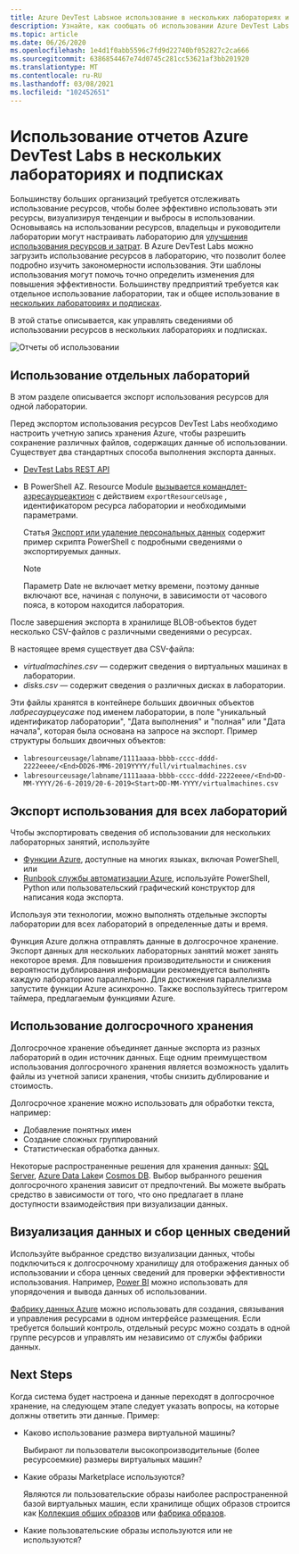 ```yaml
---
title: Azure DevTest Labsное использование в нескольких лабораториях и подписках
description: Узнайте, как сообщать об использовании Azure DevTest Labs в нескольких лабораториях и подписках.
ms.topic: article
ms.date: 06/26/2020
ms.openlocfilehash: 1e4d1f0abb5596c7fd9d22740bf052827c2ca666
ms.sourcegitcommit: 6386854467e74d0745c281cc53621af3bb201920
ms.translationtype: MT
ms.contentlocale: ru-RU
ms.lasthandoff: 03/08/2021
ms.locfileid: "102452651"
---
```

# <a name="report-azure-devtest-labs-usage-across-multiple-labs-and-subscriptions"></a>Использование отчетов Azure DevTest Labs в нескольких лабораториях и подписках

Большинству больших организаций требуется отслеживать использование ресурсов, чтобы более эффективно использовать эти ресурсы, визуализируя тенденции и выбросы в использовании. Основываясь на использовании ресурсов, владельцы и руководители лаборатории могут настраивать лабораторию для [улучшения использования ресурсов и затрат](../cost-management-billing/cost-management-billing-overview.md). В Azure DevTest Labs можно загрузить использование ресурсов в лабораторию, что позволит более подробно изучить закономерности использования. Эти шаблоны использования могут помочь точно определить изменения для повышения эффективности. Большинству предприятий требуется как отдельное использование лаборатории, так и общее использование в [нескольких лабораториях и подписках](/azure/architecture/cloud-adoption/decision-guides/subscriptions/). 

В этой статье описывается, как управлять сведениями об использовании ресурсов в нескольких лабораториях и подписках.

![Отчеты об использовании](./media/report-usage-across-multiple-labs-subscriptions/report-usage.png)

## <a name="individual-lab-usage"></a>Использование отдельных лабораторий

В этом разделе описывается экспорт использования ресурсов для одной лаборатории.

Перед экспортом использования ресурсов DevTest Labs необходимо настроить учетную запись хранения Azure, чтобы разрешить сохранение различных файлов, содержащих данные об использовании. Существует два стандартных способа выполнения экспорта данных.

* [DevTest Labs REST API](/rest/api/dtl/labs/exportresourceusage) 
* В PowerShell AZ. Resource Module [вызывается командлет-азресаурцеактион](/powershell/module/az.resources/invoke-azresourceaction) с действием `exportResourceUsage` , идентификатором ресурса лаборатории и необходимыми параметрами. 

    Статья [Экспорт или удаление персональных данных](personal-data-delete-export.md) содержит пример скрипта PowerShell с подробными сведениями о экспортируемых данных. 

    > [!NOTE]
    > Параметр Date не включает метку времени, поэтому данные включают все, начиная с полуночи, в зависимости от часового пояса, в котором находится лаборатория.

После завершения экспорта в хранилище BLOB-объектов будет несколько CSV-файлов с различными сведениями о ресурсах.
  
В настоящее время существует два CSV-файла:

* *virtualmachines.csv* — содержит сведения о виртуальных машинах в лаборатории.
* *disks.csv* — содержит сведения о различных дисках в лаборатории. 

Эти файлы хранятся в контейнере больших двоичных объектов *лабресаурцеусаже* под именем лаборатории, в поле "уникальный идентификатор лаборатории", "Дата выполнения" и "полная" или "Дата начала", которая была основана на запросе на экспорт. Пример структуры больших двоичных объектов:

* `labresourceusage/labname/1111aaaa-bbbb-cccc-dddd-2222eeee/<End>DD26-MM6-2019YYYY/full/virtualmachines.csv`
* `labresourceusage/labname/1111aaaa-bbbb-cccc-dddd-2222eeee/<End>DD-MM-YYYY/26-6-2019/20-6-2019<Start>DD-MM-YYYY/virtualmachines.csv`

## <a name="exporting-usage-for-all-labs"></a>Экспорт использования для всех лабораторий

Чтобы экспортировать сведения об использовании для нескольких лабораторных занятий, используйте 

* [Функции Azure](../azure-functions/index.yml), доступные на многих языках, включая PowerShell, или 
* [Runbook службы автоматизации Azure](../automation/index.yml), используйте PowerShell, Python или пользовательский графический конструктор для написания кода экспорта.

Используя эти технологии, можно выполнять отдельные экспорты лаборатории для всех лабораторий в определенные даты и время. 

Функция Azure должна отправлять данные в долгосрочное хранение. Экспорт данных для нескольких лабораторных занятий может занять некоторое время. Для повышения производительности и снижения вероятности дублирования информации рекомендуется выполнять каждую лабораторию параллельно. Для достижения параллелизма запустите функции Azure асинхронно. Также воспользуйтесь триггером таймера, предлагаемым функциями Azure.

## <a name="using-a-long-term-storage"></a>Использование долгосрочного хранения

Долгосрочное хранение объединяет данные экспорта из разных лабораторий в один источник данных. Еще одним преимуществом использования долгосрочного хранения является возможность удалить файлы из учетной записи хранения, чтобы снизить дублирование и стоимость. 

Долгосрочное хранение можно использовать для обработки текста, например: 

* Добавление понятных имен
* Создание сложных группирований
* Статистическая обработка данных.

Некоторые распространенные решения для хранения данных: [SQL Server](https://azure.microsoft.com/services/sql-database/), [Azure Data Lake](https://azure.microsoft.com/services/storage/data-lake-storage/)и [Cosmos DB](https://azure.microsoft.com/services/cosmos-db/). Выбор выбранного решения долгосрочного хранения зависит от предпочтений. Вы можете выбрать средство в зависимости от того, что оно предлагает в плане доступности взаимодействия при визуализации данных.

## <a name="visualizing-data-and-gathering-insights"></a>Визуализация данных и сбор ценных сведений

Используйте выбранное средство визуализации данных, чтобы подключиться к долгосрочному хранилищу для отображения данных об использовании и сбора ценных сведений для проверки эффективности использования. Например, [Power BI](/power-bi/power-bi-overview) можно использовать для упорядочения и вывода данных об использовании. 

[Фабрику данных Azure](https://azure.microsoft.com/services/data-factory/) можно использовать для создания, связывания и управления ресурсами в одном интерфейсе размещения. Если требуется больший контроль, отдельный ресурс можно создать в одной группе ресурсов и управлять им независимо от службы фабрики данных.  

## <a name="next-steps"></a>Next Steps

Когда система будет настроена и данные переходят в долгосрочное хранение, на следующем этапе следует указать вопросы, на которые должны ответить эти данные. Пример: 

-   Каково использование размера виртуальной машины?

    Выбирают ли пользователи высокопроизводительные (более ресурсоемкие) размеры виртуальных машин?
-   Какие образы Marketplace используются?

    Являются ли пользовательские образы наиболее распространенной базой виртуальных машин, если хранилище общих образов строится как [Коллекция общих образов](../virtual-machines/shared-image-galleries.md) или [фабрика образов](image-factory-create.md).
-   Какие пользовательские образы используются или не используются?